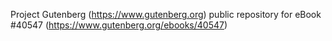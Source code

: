 Project Gutenberg (https://www.gutenberg.org) public repository for eBook #40547 (https://www.gutenberg.org/ebooks/40547)
